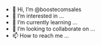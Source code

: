 - 👋 Hi, I’m @boostecomsales
- 👀 I’m interested in ...
- 🌱 I’m currently learning ...
- 💞️ I’m looking to collaborate on ...
- 📫 How to reach me ...

<!---
boostecomsales/boostecomsales is a ✨ special ✨ repository because its `README.md` (this file) appears on your GitHub profile.
You can click the Preview link to take a look at your changes.
--->
